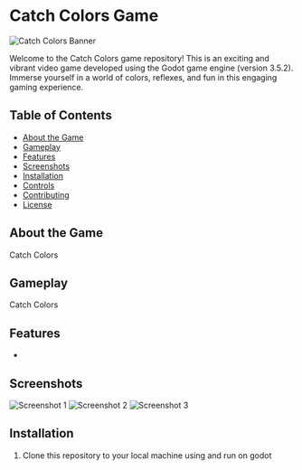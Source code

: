 # Catch Colors Game

![Catch Colors Banner](link_to_banner_image)

Welcome to the Catch Colors game repository! This is an exciting and vibrant video game developed using the Godot game engine (version 3.5.2). Immerse yourself in a world of colors, reflexes, and fun in this engaging gaming experience.

## Table of Contents

- [About the Game](#about-the-game)
- [Gameplay](#gameplay)
- [Features](#features)
- [Screenshots](#screenshots)
- [Installation](#installation)
- [Controls](#controls)
- [Contributing](#contributing)
- [License](#license)

## About the Game

Catch Colors

## Gameplay

Catch Colors

## Features

- 

## Screenshots

![Screenshot 1](link_to_screenshot1)
![Screenshot 2](link_to_screenshot2)
![Screenshot 3](link_to_screenshot3)

## Installation

1. Clone this repository to your local machine using and run on godot
